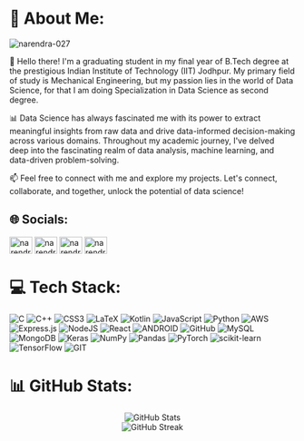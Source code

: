 # 💫 About Me: 
<p align="left"> <img src="https://komarev.com/ghpvc/?username=narendra-027&label=Profile%20views&color=0e75b6&style=flat" alt="narendra-027" /> </p>

👋 Hello there! I'm a graduating student in my final year of B.Tech degree at the prestigious Indian Institute of Technology (IIT) Jodhpur. My primary field of study is Mechanical Engineering, but my passion lies in the world of Data Science, for that I am doing Specialization in Data Science as second degree.

📊 Data Science has always fascinated me with its power to extract meaningful insights from raw data and drive data-informed decision-making across various domains. Throughout my academic journey, I've delved deep into the fascinating realm of data analysis, machine learning, and data-driven problem-solving.

📫 Feel free to connect with me and explore my projects. Let's connect, collaborate, and together, unlock the potential of data science!
<br>


## 🌐 Socials:
<!--[![LinkedIn](https://img.shields.io/badge/LinkedIn-%230077B5.svg?logo=linkedin&logoColor=white)](https://linkedin.com/in/narendra-jani-027) 
<h3 align="left">🌐 Connect with me:</h3>-->
<p align="left">
<a href="https://linkedin.com/in/narendra-jani-027" target="blank"><img align="center" src="https://raw.githubusercontent.com/rahuldkjain/github-profile-readme-generator/master/src/images/icons/Social/linked-in-alt.svg" alt="narendra-jani-027" height="30" width="40" /></a>
<a href="https://kaggle.com/narendrab20me048" target="blank"><img align="center" src="https://raw.githubusercontent.com/rahuldkjain/github-profile-readme-generator/master/src/images/icons/Social/kaggle.svg" alt="narendrab20me048" height="30" width="40" /></a>
<a href="https://www.leetcode.com/narendra_027" target="blank"><img align="center" src="https://raw.githubusercontent.com/rahuldkjain/github-profile-readme-generator/master/src/images/icons/Social/leet-code.svg" alt="narendra_027" height="30" width="40" /></a>
<a href="https://auth.geeksforgeeks.org/user/narendra11" target="blank"><img align="center" src="https://raw.githubusercontent.com/rahuldkjain/github-profile-readme-generator/master/src/images/icons/Social/geeks-for-geeks.svg" alt="narendra11" height="30" width="40" /></a>
</p>

# 💻 Tech Stack:
![C](https://img.shields.io/badge/c-%2300599C.svg?style=for-the-badge&logo=c&logoColor=white) ![C++](https://img.shields.io/badge/c++-%2300599C.svg?style=for-the-badge&logo=c%2B%2B&logoColor=white) ![CSS3](https://img.shields.io/badge/css3-%231572B6.svg?style=for-the-badge&logo=css3&logoColor=white) ![LaTeX](https://img.shields.io/badge/latex-%23008080.svg?style=for-the-badge&logo=latex&logoColor=white) ![Kotlin](https://img.shields.io/badge/kotlin-%230095D5.svg?style=for-the-badge&logo=kotlin&logoColor=white) ![JavaScript](https://img.shields.io/badge/javascript-%23323330.svg?style=for-the-badge&logo=javascript&logoColor=%23F7DF1E) ![Python](https://img.shields.io/badge/python-3670A0?style=for-the-badge&logo=python&logoColor=ffdd54) ![AWS](https://img.shields.io/badge/AWS-%23FF9900.svg?style=for-the-badge&logo=amazon-aws&logoColor=white) ![Express.js](https://img.shields.io/badge/express.js-%23404d59.svg?style=for-the-badge&logo=express&logoColor=%2361DAFB) ![NodeJS](https://img.shields.io/badge/node.js-6DA55F?style=for-the-badge&logo=node.js&logoColor=white) ![React](https://img.shields.io/badge/react-%2320232a.svg?style=for-the-badge&logo=react&logoColor=%2361DAFB) ![ANDROID](https://img.shields.io/badge/android-%2320232a.svg?style=for-the-badge&logo=android&logoColor=%a4c639) ![GitHub](https://img.shields.io/badge/GitHub-%23121011.svg?style=for-the-badge&logo=github&logoColor=white) ![MySQL](https://img.shields.io/badge/mysql-%2300f.svg?style=for-the-badge&logo=mysql&logoColor=white) ![MongoDB](https://img.shields.io/badge/MongoDB-%234ea94b.svg?style=for-the-badge&logo=mongodb&logoColor=white) ![Keras](https://img.shields.io/badge/Keras-%23D00000.svg?style=for-the-badge&logo=Keras&logoColor=white) ![NumPy](https://img.shields.io/badge/numpy-%23013243.svg?style=for-the-badge&logo=numpy&logoColor=white) ![Pandas](https://img.shields.io/badge/pandas-%23150458.svg?style=for-the-badge&logo=pandas&logoColor=white) ![PyTorch](https://img.shields.io/badge/PyTorch-%23EE4C2C.svg?style=for-the-badge&logo=PyTorch&logoColor=white) ![scikit-learn](https://img.shields.io/badge/scikit--learn-%23F7931E.svg?style=for-the-badge&logo=scikit-learn&logoColor=white) ![TensorFlow](https://img.shields.io/badge/TensorFlow-%23FF6F00.svg?style=for-the-badge&logo=TensorFlow&logoColor=white) ![GIT](https://img.shields.io/badge/Git-fc6d26?style=for-the-badge&logo=git&logoColor=white)
# 📊 GitHub Stats:
<div align="center">
  <img src="https://github-readme-stats.vercel.app/api?username=Narendra-027&theme=radical&hide_border=false&include_all_commits=true&count_private=true" alt="GitHub Stats" /> 
</div>

<div align="center">
  <img src="https://github-readme-streak-stats.herokuapp.com/?user=Narendra-027&theme=radical&hide_border=false" alt="GitHub Streak" />
</div>


<!--
<div align="center">
  <img src="https://github-readme-stats.vercel.app/api?username=Narendra-027&theme=radical&hide_border=false&include_all_commits=true&count_private=true" alt="GitHub Stats" /> 
  <img src="https://github-readme-streak-stats.herokuapp.com/?user=Narendra-027&theme=radical&hide_border=false" alt="GitHub Streak" />
  <img src="https://github-readme-stats.vercel.app/api/top-langs/?username=Narendra-027&theme=radical&hide_border=false&include_all_commits=true&count_private=true&layout=compact" alt="Top Languages" />
</div>
-->
<br/>

<!--
![](https://github-readme-stats.vercel.app/api?username=Narendra-027&theme=radical&hide_border=false&include_all_commits=true&count_private=true)<br/>
![](https://github-readme-streak-stats.herokuapp.com/?user=Narendra-027&theme=radical&hide_border=false)<br/>
![](https://github-readme-stats.vercel.app/api/top-langs/?username=Narendra-027&theme=radical&hide_border=false&include_all_commits=true&count_private=true&layout=compact)
--->

<!--

![](https://github-profile-trophy.vercel.app/?username=Narendra-027&theme=radical&no-frame=false&no-bg=true&margin-w=4)
[![](https://visitcount.itsvg.in/api?id=Narendra-027&icon=0&color=0)](https://visitcount.itsvg.in)

### ✍️ Random Dev Quote
![](https://quotes-github-readme.vercel.app/api?type=horizontal&theme=radical)

### 🔝 Top Contributed Repo
![](https://github-contributor-stats.vercel.app/api?username=Narendra-027&limit=5&theme=dark&combine_all_yearly_contributions=true)

### 😂 Random Dev Meme
<img src='https://randommeme-five.vercel.app/' style="height: 400px;"/>
-->
<!-- Proudly created with GPRM ( https://gprm.itsvg.in ) -->
